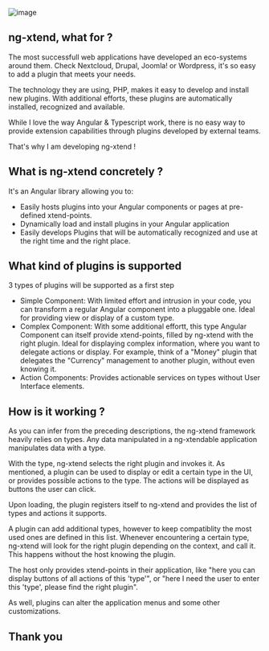 ![image](https://dont-code.net/assets/logo-shadow-squared.png)
## ng-xtend, what for ?

The most successfull web applications have developed an eco-systems around them. Check Nextcloud, Drupal, Joomla! or Wordpress, it's so easy to add a plugin that meets your needs.

The technology they are using, PHP, makes it easy to develop and install new plugins. With additional efforts, these plugins are automatically installed, recognized and available.

While I love the way Angular & Typescript work, there is no easy way to provide extension capabilities through plugins developed by external teams.

That's why I am developing ng-xtend !

## What is ng-xtend concretely ?

It's an Angular library allowing you to:
- Easily hosts plugins into your Angular components or pages at pre-defined xtend-points.
- Dynamically load and install plugins in your Angular application
- Easily develops Plugins that will be automatically recognized and use at the right time and the right place.

## What kind of plugins is supported

3 types of plugins will be supported as a first step
- Simple Component: With limited effort and intrusion in your code, you can transform a regular Angular component into a pluggable one. Ideal for providing view or display of a custom type.
- Complex Component: With some additional effortt, this type Angular Component can itself provide xtend-points, filled by ng-xtend with the right plugin. Ideal for displaying complex information, where you want to delegate actions or display.
For example, think of a "Money" plugin that delegates the "Currency" management to another plugin, without even knowing it.
- Action Components: Provides actionable services on types without User Interface elements.

## How is it working ?

As you can infer from the preceding descriptions, the ng-xtend framework heavily relies on types. Any data manipulated in a ng-xtendable application manipulates data with a type.

With the type, ng-xtend selects the right plugin and invokes it. As mentioned, a plugin can be used to display or edit a certain type in the UI, or provides possible actions to the type. The actions will be displayed as buttons the user can click.

Upon loading, the plugin registers itself to ng-xtend and provides the list of types and actions it supports.

A plugin can add additional types, however to keep compatiblity the most used ones are defined in this list.
Whenever encountering a certain type, ng-xtend will look for the right plugin depending on the context, and call it. This happens without the host knowing the plugin.

The host only provides xtend-points in their application, like "here you can display buttons of all actions of this 'type'", or "here I need the user to enter this 'type', please find the right plugin".

As well, plugins can alter the application menus and some other customizations.

## Thank you
